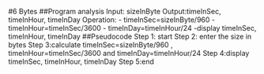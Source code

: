#6 Bytes
##Program analysis
Input: sizeInByte 
Output:timeInSec, timeInHour, timeInDay
Operation:  - timeInSec=sizeInByte/960
                     - timeInHour=timeInSec/3600
                     - timeInDay=timeInHour/24
-display timeInSec, timeInHour, timeInDay
##Pseudocode 
Step 1: start
Step 2: enter the size in bytes
Step 3:calculate timeInSec=sizeInByte/960 , timeInHour=timeInSec/3600 and timeInDay=timeInHour/24
Step 4:display timeInSec, timeInHour, timeInDay
Step 5:end
